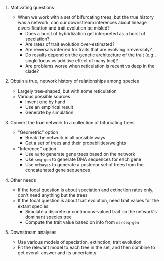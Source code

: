 1. Motivating questions
    * When we work with a set of bifurcating trees, but the true history was a network, can our downstream inferences about lineage diversification and trait evolution be misled?
        - Does a burst of hybridization get interpreted as a burst of speciation?
        - Are rates of trait evolution over-estimated?
        - Are reversals inferred for traits that are evolving irreversibly?
        - Do results depend on the genetic architecture of the trait (e.g., single locus vs additive effect of many loci)?
        - Are problems worse when reticulation is recent vs deep in the clade?

2. Obtain a true, network history of relationships among species
    * Largely tree-shaped, but with some reticulation
    * Various possible sources
        - Invent one by hand
        - Use an empirical result
        - Generate by simulation

3. Convert the true network to a collection of bifurcating trees
    * "Geometric" option
        - Break the network in all possible ways
        - Get a set of trees and their probabilities/weights
    * "Inference" option
        - Use `ms` to generate gene trees based on the network
        - Use `seq-gen` to generate DNA sequences for each gene
        - Use `mrbayes` to generate a posterior set of trees from the concatenated gene sequences

4. Other needs
    * If the focal question is about speciation and extinction rates only, don't need anything but the trees
    * If the focal question is about trait evolution, need trait values for the extant species
        - Simulate a discrete or continuous-valued trait on the network's dominant species tree
        - Compute the trait value based on info from `ms/seq-gen`

5. Downstream analyses
    * Use various models of speciation, extinction, trait evolution
    * Fit the relevant model to each tree in the set, and then combine to get overall answer and its uncertainty
